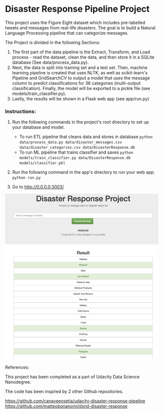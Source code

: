 # Disaster Response Pipeline Project

This project uses the Figure Eight dataset which includes pre-labelled tweets and messages from real-life disasters. The goal is to build a Natural Language Processing pipeline that can categorize messages.

The Project is divided in the following Sections:

1. The first part of the data pipeline is the Extract, Transform, and Load process -  read the dataset, clean the data, and then store it in a SQLite database (See data/process_data.py).
2. Next, the data is split into training set and a test set. Then, machine learning pipeline is created that uses NLTK, as well as scikit-learn's Pipeline and GridSearchCV to output a model that uses the message column to predict classifications for 36 categories (multi-output classification). Finally, the model will be exported to a pickle file (see models/train_classifier.py).
3. Lastly, the results will be shown in a Flask web app (see app/run.py)


### Instructions:
1. Run the following commands in the project's root directory to set up your database and model.

    - To run ETL pipeline that cleans data and stores in database
        `python data/process_data.py data/disaster_messages.csv data/disaster_categories.csv data/DisasterResponse.db`
    - To run ML pipeline that trains classifier and saves
        `python models/train_classifier.py data/DisasterResponse.db models/classifier.pkl`

2. Run the following command in the app's directory to run your web app.
    `python run.py`

3. Go to http://0.0.0.0:3003/

![Sample Input](sample_input.png)

References:

This project has been completed as a part of Udacity Data Science Nanodegree.

The code has been inspired by 2 other Github repositories.

https://github.com/canaveensetia/udacity-disaster-response-pipeline
https://github.com/matteobonanomi/dsnd-disaster-response
